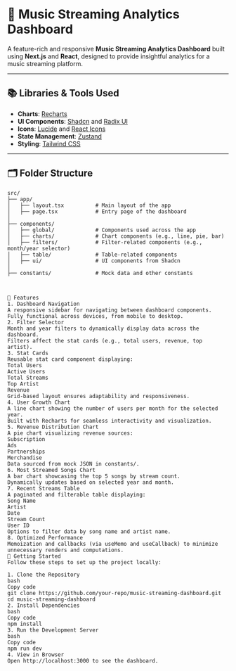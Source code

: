 # 🎵 Music Streaming Analytics Dashboard

A feature-rich and responsive **Music Streaming Analytics Dashboard** built using **Next.js** and **React**, designed to provide insightful analytics for a music streaming platform.

---

## 📚 Libraries & Tools Used

- **Charts**: [Recharts](https://recharts.org/)  
- **UI Components**: [Shadcn](https://ui.shadcn.dev/) and [Radix UI](https://www.radix-ui.com/)  
- **Icons**: [Lucide](https://lucide.dev/) and [React Icons](https://react-icons.github.io/react-icons/)  
- **State Management**: [Zustand](https://zustand-demo.pmnd.rs/)  
- **Styling**: [Tailwind CSS](https://tailwindcss.com/)

---

## 🗂️ Folder Structure

```plaintext
src/
├── app/
│   ├── layout.tsx          # Main layout of the app
│   ├── page.tsx            # Entry page of the dashboard
│
├── components/
│   ├── global/             # Components used across the app
│   ├── charts/             # Chart components (e.g., line, pie, bar)
│   ├── filters/            # Filter-related components (e.g., month/year selector)
│   ├── table/              # Table-related components
│   ├── ui/                 # UI components from Shadcn
│
├── constants/              # Mock data and other constants



🎨 Features
1. Dashboard Navigation
A responsive sidebar for navigating between dashboard components.
Fully functional across devices, from mobile to desktop.
2. Filter Selector
Month and year filters to dynamically display data across the dashboard.
Filters affect the stat cards (e.g., total users, revenue, top artist).
3. Stat Cards
Reusable stat card component displaying:
Total Users
Active Users
Total Streams
Top Artist
Revenue
Grid-based layout ensures adaptability and responsiveness.
4. User Growth Chart
A line chart showing the number of users per month for the selected year.
Built with Recharts for seamless interactivity and visualization.
5. Revenue Distribution Chart
A pie chart visualizing revenue sources:
Subscription
Ads
Partnerships
Merchandise
Data sourced from mock JSON in constants/.
6. Most Streamed Songs Chart
A bar chart showcasing the top 5 songs by stream count.
Dynamically updates based on selected year and month.
7. Recent Streams Table
A paginated and filterable table displaying:
Song Name
Artist
Date
Stream Count
User ID
Options to filter data by song name and artist name.
8. Optimized Performance
Memoization and callbacks (via useMemo and useCallback) to minimize unnecessary renders and computations.
🚀 Getting Started
Follow these steps to set up the project locally:

1. Clone the Repository
bash
Copy code
git clone https://github.com/your-repo/music-streaming-dashboard.git
cd music-streaming-dashboard
2. Install Dependencies
bash
Copy code
npm install
3. Run the Development Server
bash
Copy code
npm run dev
4. View in Browser
Open http://localhost:3000 to see the dashboard.
